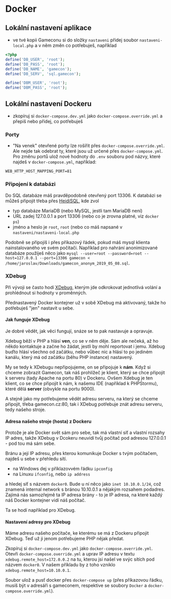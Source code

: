 # Docker

## Lokální nastavení aplikace
- ve tvé kopii Gameconu si do složky `nastaveni` přidej soubor `nastaveni-local.php` a v něm změn co potřebuješ, například
```php
<?php
define('DB_USER', 'root');
define('DB_PASS', 'root');
define('DB_NAME', 'gamecon');
define('DB_SERV', 'sql.gamecon');

define('DBM_USER', 'root');
define('DBM_PASS', 'root');
```

## Lokální nastavení Dockeru
- zkopíruj si `docker-compose.dev.yml` jako `docker-compose.override.yml` a přepiš nebo přidej, co potřebuješ

### Porty
- "Na venek" otevřené porty lze rošířit přes `docker-compose.override.yml`. Ale nejde tak odebrat ty, které jsou už určené přes `docker-compose.yml`. Pro změnu portů ulož nové hodnoty do `.env` souboru pod názvy, které najdeš v `docker-compose.yml`, například:
```
WEB_HTTP_HOST_MAPPING_PORT=81
```

### Připojení k databázi
Do SQL databáze máš pravděpodobně otevřený port 13306. K databázi se můžeš připojit třeba přes [HeidiSQL](https://www.heidisql.com/), kde zvol

- typ databáze MariaDB (nebo MySQL, jestli tam MariaDB není)
- URL zadej 127.0.0.1 a port 13306 (nebo co je zrovna platné, viz `docker ps`)
- jméno a heslo je `root`, `root` (nebo co máš napsané v `nastaveni/nastaveni-local.php`

Podobně se připojíš i přes příkazový řádek, pokud máš mysql klienta nainstalovaného ve svém počítači. Například pro nahrání anonimizované databáze použiješ něco jako `mysql --user=root --password=root --host=127.0.0.1 --port=13306 gamecon < /home/jaroslav/Downloads/gamecon_anonym_2019_05_08.sql`.

### XDebug
Při vývoji se často hodí [XDebug](https://deliciousbrains.com/xdebug-advanced-php-debugging/), kterým jde odkrokovat jednotlivá volání a prohlédnout si hodnoty v proměnných.

Přednastavený Docker kontejner už v sobě XDebug má aktivovaný, takže ho potřebuješ "jen" nastavit u sebe.

#### Jak funguje XDebug
Je dobré vědět, jak věci fungují, snáze se to pak nastavuje a opravuje.

Xdebug běží v PHP a hlásí **ven**, co se v něm děje. Sám ale nečeká, až ho někdo kontaktuje a začne ho žádat, jestli by mohl reportovat i jemu. Xdebug buďto hlásí všechno od začátku, nebo vůbec nic a hlásí to po jediném kanálu, který má od začátku (běhu PHP instance) nastavený.

My se tedy k XDebugu nepřipojujeme, on se připojuje k **nám**.
Když si chceme zobrazit Gamecon, tak náš prohlížeč je klient, který se chce připojit k serveru (tady Apache na portu 80) v Dockeru. Ovšem Xdebug je ten klient, co se chce připojit k nám, k našemu IDE (například k PHPStormu), které dělá **server** (obvykle na portu 9000).

A stejně jako my potřebujeme vědět adresu serveru, na který se chceme připojit, třeba gamecon.cz:80, tak i XDebug potřebuje znát adresu serveru, tedy našeho stroje.

#### Adresa našeho stroje (hosta) z Dockeru

Protože je ale Docker svět sám pro sebe, tak má vlastní síť a vlastní rozsahy IP adres, takže XDebug v Dcokeru neuvidí tvůj počítač pod adresou 127.0.0.1 - pod tou má sám sebe.

Bránu a její IP adresu, přes kterou komunikuje Docker s tvým počítačem, najdeš u sebe v přehledu sítí.

- na Windows dej v příklazovvém řádku `ipconfig`
- na Linuxu `ifconfig`, nebo `ip address`

a hledej síť s názvem `docker0`. Bude u ní něco jako `inet 10.10.0.1/24`, což znamená internal network s bránou 10.10.0.1 a nějakým rozsahem podadres. Zajímá nás samozřejmě ta IP adresa brány - to je IP adresa, na které každý náš Docker kontejner vidí náš počítač.

Ta se hodí například pro XDebug.

#### Nastavení adresy pro XDebug
Máme adresu našeho počítače, ke kterému se má z Dockeru připojit XDebug. Teď už ji jenom potřebujeme PHP nějak předat.

Zkopíruj si `docker-compose.dev.yml` jako `docker-compose.override.yml`. Otevři `docker-compose.override.yml` a uprav IP adresu v textu `xdebug.remote_host=172.0.0.2` na tu, kterou jsi našel ve svýc sítích pod názvem `docker0`. V našem příkladu by z toho vzniklo `xdebug.remote_host=10.10.0.1`.

Soubor ulož a pusť docker přes `docker-compose up` (přes příkazovou řádku, musíš být v adresáři s gameconem, respektive se soubory `Docker` a `docker-compose.override.yml`).
